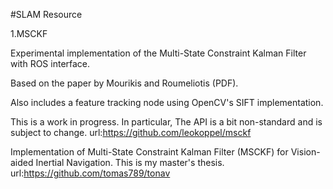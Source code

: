 #SLAM Resource 

1.MSCKF

Experimental implementation of the Multi-State Constraint Kalman Filter with ROS interface.

Based on the paper by Mourikis and Roumeliotis (PDF).

Also includes a feature tracking node using OpenCV's SIFT implementation.

This is a work in progress. In particular, The API is a bit non-standard and is subject to change.
url:https://github.com/leokoppel/msckf

Implementation of Multi-State Constraint Kalman Filter (MSCKF) for Vision-aided Inertial Navigation. This is my master's thesis.
url:https://github.com/tomas789/tonav
